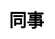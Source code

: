 ---
title: 同事
layout: dream_interpretation/kind_single
description: 解梦 - 人物 - 同事.
js: []
css: ["css/luck/dream_interpretation/dream_interpretation.css"]
---